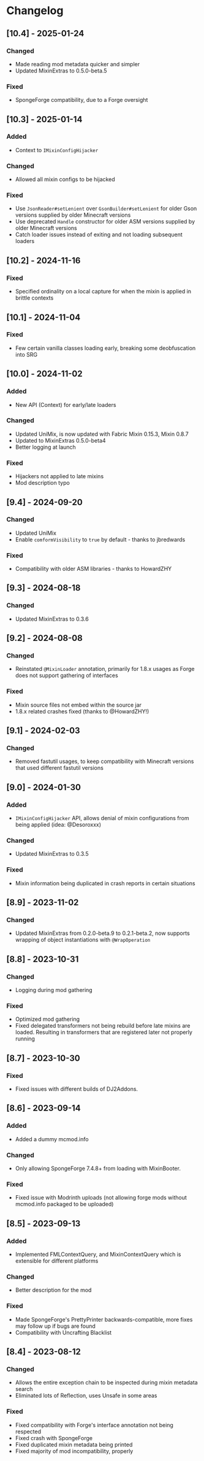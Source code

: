# Changelog

## [10.4] - 2025-01-24

### Changed
- Made reading mod metadata quicker and simpler
- Updated MixinExtras to 0.5.0-beta.5

### Fixed
- SpongeForge compatibility, due to a Forge oversight

## [10.3] - 2025-01-14

### Added
- Context to `IMixinConfigHijacker`

### Changed
- Allowed all mixin configs to be hijacked

### Fixed
- Use `JsonReader#setLenient` over `GsonBuilder#setLenient` for older Gson versions supplied by older Minecraft versions
- Use deprecated `Handle` constructor for older ASM versions supplied by older Minecraft versions
- Catch loader issues instead of exiting and not loading subsequent loaders

## [10.2] - 2024-11-16

### Fixed
- Specified ordinality on a local capture for when the mixin is applied in brittle contexts

## [10.1] - 2024-11-04

### Fixed
- Few certain vanilla classes loading early, breaking some deobfuscation into SRG

## [10.0] - 2024-11-02

### Added
- New API (Context) for early/late loaders

### Changed
- Updated UniMix, is now updated with Fabric Mixin 0.15.3, Mixin 0.8.7
- Updated to MixinExtras 0.5.0-beta4
- Better logging at launch

### Fixed
- Hijackers not applied to late mixins
- Mod description typo

## [9.4] - 2024-09-20

### Changed
- Updated UniMix
- Enable `comformVisibility` to `true` by default - thanks to jbredwards

### Fixed
- Compatibility with older ASM libraries - thanks to HowardZHY

## [9.3] - 2024-08-18

### Changed
- Updated MixinExtras to 0.3.6

## [9.2] - 2024-08-08

### Changed
- Reinstated `@MixinLoader` annotation, primarily for 1.8.x usages as Forge does not support gathering of interfaces

### Fixed
- Mixin source files not embed within the source jar
- 1.8.x related crashes fixed (thanks to @HowardZHY!)

## [9.1] - 2024-02-03

### Changed
- Removed fastutil usages, to keep compatibility with Minecraft versions that used different fastutil versions

## [9.0] - 2024-01-30

### Added
- `IMixinConfigHijacker` API, allows denial of mixin configurations from being applied (idea: @Desoroxxx)

### Changed
- Updated MixinExtras to 0.3.5

### Fixed
- Mixin information being duplicated in crash reports in certain situations

## [8.9] - 2023-11-02

### Changed
- Updated MixinExtras from 0.2.0-beta.9 to 0.2.1-beta.2, now supports wrapping of object instantiations with `@WrapOperation`

## [8.8] - 2023-10-31

### Changed
- Logging during mod gathering

### Fixed
- Optimized mod gathering
- Fixed delegated transformers not being rebuild before late mixins are loaded. Resulting in transformers that are registered later not properly running

## [8.7] - 2023-10-30

### Fixed
- Fixed issues with different builds of DJ2Addons.

## [8.6] - 2023-09-14

### Added
- Added a dummy mcmod.info

### Changed
- Only allowing SpongeForge 7.4.8+ from loading with MixinBooter.

### Fixed
- Fixed issue with Modrinth uploads (not allowing forge mods without mcmod.info packaged to be uploaded)

## [8.5] - 2023-09-13

### Added
- Implemented FMLContextQuery, and MixinContextQuery which is extensible for different platforms

### Changed
- Better description for the mod

### Fixed
- Made SpongeForge's PrettyPrinter backwards-compatible, more fixes may follow up if bugs are found
- Compatibility with Uncrafting Blacklist

## [8.4] - 2023-08-12

### Changed
- Allows the entire exception chain to be inspected during mixin metadata search
- Eliminated lots of Reflection, uses Unsafe in some areas

### Fixed
- Fixed compatibility with Forge's interface annotation not being respected
- Fixed crash with SpongeForge
- Fixed duplicated mixin metadata being printed
- Fixed majority of mod incompatibility, properly